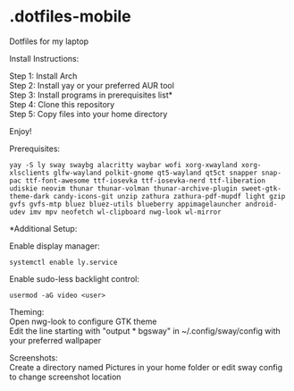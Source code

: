 # .dotfiles-mobile
Dotfiles for my laptop

Install Instructions:

Step 1: Install Arch  
Step 2: Install yay or your preferred AUR tool  
Step 3: Install programs in prerequisites list*  
Step 4: Clone this repository  
Step 5: Copy files into your home directory  

Enjoy!

Prerequisites:
```
yay -S ly sway swaybg alacritty waybar wofi xorg-xwayland xorg-xlsclients glfw-wayland polkit-gnome qt5-wayland qt5ct snapper snap-pac ttf-font-awesome ttf-iosevka ttf-iosevka-nerd ttf-liberation udiskie neovim thunar thunar-volman thunar-archive-plugin sweet-gtk-theme-dark candy-icons-git unzip zathura zathura-pdf-mupdf light gzip gvfs gvfs-mtp bluez bluez-utils blueberry appimagelauncher android-udev imv mpv neofetch wl-clipboard nwg-look wl-mirror
```

*Additional Setup:

Enable display manager:
```
systemctl enable ly.service
```

Enable sudo-less backlight control:
```
usermod -aG video <user>
```

Theming:  
Open nwg-look to configure GTK theme  
Edit the line starting with "output * bgsway" in ~/.config/sway/config with your preferred wallpaper

Screenshots:  
Create a directory named Pictures in your home folder or edit sway config to change screenshot location 
